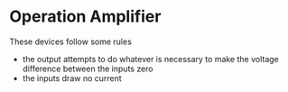 # Operation Amplifier

These devices follow some rules

 - the output attempts to do whatever is necessary to make
   the voltage difference between the inputs zero
 - the inputs draw no current
